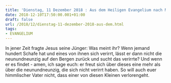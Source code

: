 ```yaml
---
title: 'Dienstag, 11 Dezember 2018 : Aus dem Heiligen Evangelium nach Matthäus - Mt 18,12-14.'
date: 2018-12-10T17:50:00.001+01:00
draft: false
url: /2018/12/dienstag-11-dezember-2018-aus-dem.html
tags: 
- EVANGELIUM
---
```


In jener Zeit fragte Jesus seine Jünger: Was meint ihr? Wenn jemand hundert Schafe hat und eines von ihnen sich verirrt, lässt er dann nicht die neunundneunzig auf den Bergen zurück und sucht das verirrte? Und wenn er es findet - amen, ich sage euch: er freut sich über dieses eine mehr als über die neunundneunzig, die sich nicht verirrt haben. So will auch euer himmlischer Vater nicht, dass einer von diesen Kleinen verlorengeht.